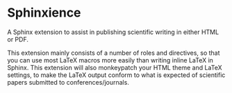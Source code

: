 # Sphinxience

A Sphinx extension to assist in publishing scientific writing in either HTML or PDF. 

This extension mainly consists of a number of roles and directives, so that you can use most LaTeX macros more easily than writing inline LaTeX in Sphinx. This extension will also monkeypatch your HTML theme and LaTeX settings, to make the LaTeX output conform to what is expected of scientific papers submitted to conferences/journals.
